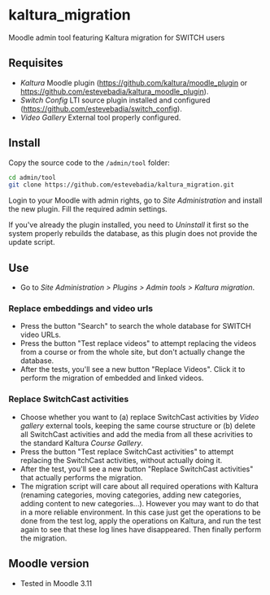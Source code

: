 # kaltura_migration
Moodle admin tool featuring Kaltura migration for SWITCH users

## Requisites
 - *Kaltura* Moodle plugin (https://github.com/kaltura/moodle_plugin or https://github.com/estevebadia/kaltura_moodle_plugin).
 - *Switch Config* LTI source plugin installed and configured (https://github.com/estevebadia/switch_config).
 - *Video Gallery* External tool properly configured.
## Install
Copy the source code to the `/admin/tool` folder:
```bash
cd admin/tool
git clone https://github.com/estevebadia/kaltura_migration.git
```
Login to your Moodle with admin rights, go to *Site Administration* and install the new plugin. Fill the required admin settings.

If you've already the plugin installed, you need to *Uninstall* it first so the system properly rebuilds the database, as this plugin does not provide the update script.

## Use
 - Go to *Site Administration > Plugins > Admin tools > Kaltura migration*.
 ### Replace embeddings and video urls
 - Press the button "Search" to search the whole database for SWITCH video URLs.
 - Press the button "Test replace videos" to attempt replacing the videos from a course or from the whole site, but don't actually change the database.
 - After the tests, you'll see a new button "Replace Videos". Click it to perform the migration of embedded and linked videos.
 ### Replace SwitchCast activities
 - Choose whether you want to (a) replace SwitchCast activities by *Video gallery* external tools, keeping the same course structure or (b) delete all SwitchCast activities and add the media from all these acrivities to the standard Kaltura *Course Gallery*.
 - Press the button "Test replace SwitchCast activities" to attempt replacing the SwitchCast activities, without actually doing it.
 - After the test, you'll see a new button "Replace SwitchCast activities" that actually performs the migration.
 - The migration script will care about all required operations with Kaltura (renaming categories, moving categories, adding new categories, adding content to new categories...). However you may want to do that in a more reliable environment. In this case just get the operations to be done from the test log, apply the operations on Kaltura, and run the test again to see that these log lines have disappeared. Then finally perform the migration.
## Moodle version
 - Tested in Moodle 3.11
